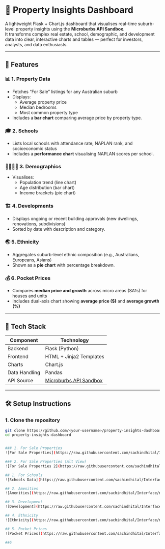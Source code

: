 # 🏡 Property Insights Dashboard

A lightweight Flask + Chart.js dashboard that visualises real-time suburb-level property insights using the **Microburbs API Sandbox**.  
It transforms complex real estate, school, demographic, and development data into clear, interactive charts and tables — perfect for investors, analysts, and data enthusiasts.

---

## 🚀 Features

### 📊 1. Property Data
- Fetches “For Sale” listings for any Australian suburb  
- Displays:
  - Average property price
  - Median bedrooms
  - Most common property type  
- Includes a **bar chart** comparing average price by property type.

### 🎓 2. Schools
- Lists local schools with attendance rate, NAPLAN rank, and socioeconomic status  
- Includes a **performance chart** visualising NAPLAN scores per school.

### 👨‍👩‍👧‍👦 3. Demographics
- Visualises:
  - Population trend (line chart)
  - Age distribution (bar chart)
  - Income brackets (pie chart)

### 🏗️ 4. Developments
- Displays ongoing or recent building approvals (new dwellings, renovations, subdivisions)
- Sorted by date with description and category.

### 🌏 5. Ethnicity
- Aggregates suburb-level ethnic composition (e.g., Australians, Europeans, Asians)
- Shown as a **pie chart** with percentage breakdown.

### 💰 6. Pocket Prices
- Compares **median price and growth** across micro areas (SA1s) for houses and units  
- Includes dual-axis chart showing **average price ($)** and **average growth (%)**

---

## 🧩 Tech Stack

| Component | Technology |
|------------|-------------|
| Backend | Flask (Python) |
| Frontend | HTML + Jinja2 Templates |
| Charts | Chart.js |
| Data Handling | Pandas |
| API Source | [Microburbs API Sandbox](https://www.microburbs.com.au/report_generator/api/) |

---

## 🛠️ Setup Instructions

### 1. Clone the repository
```bash
git clone https://github.com/<your-username>/property-insights-dashboard.git
cd property-insights-dashboard


### 1. For Sale Properties
![For Sale Properties](https://raw.githubusercontent.com/sachindhital/Interface/main/image.png)

### 2. For Sale Properties (Alt View)
![For Sale Properties 2](https://raw.githubusercontent.com/sachindhital/Interface/main/image-1.png)

## 1. For Schools
![Schools Data](https://raw.githubusercontent.com/sachindhital/Interface/main/image-2.png)

## 2. Amenities 
![Amenities](https://raw.githubusercontent.com/sachindhital/Interface/main/image-3.png)

## 3. Development 
![Development](https://raw.githubusercontent.com/sachindhital/Interface/main/image-4.png)

## 4. Ethnicity 
![Ethnicity](https://raw.githubusercontent.com/sachindhital/Interface/main/image-5.png)

## 5. Pocket Prices 
![Pocket Prices](https://raw.githubusercontent.com/sachindhital/Interface/main/image-6.png)

##6